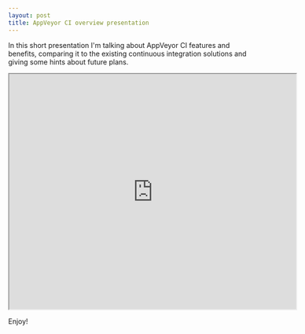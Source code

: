 ```yaml
---
layout: post
title: AppVeyor CI overview presentation
---
```


In this short presentation I'm talking about AppVeyor CI features and benefits, comparing it to the existing continuous integration solutions and giving some hints about future plans.

<iframe src='https://www.slideshare.net/slideshow/embed_code/26764707' width='584' height='479' style='border:' allowfullscreen webkitallowfullscreen mozallowfullscreen></iframe>

Enjoy!
